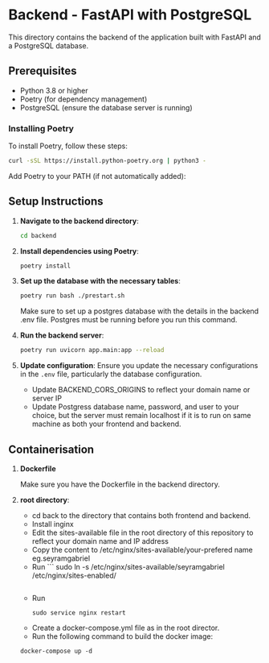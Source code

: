 # Backend - FastAPI with PostgreSQL

This directory contains the backend of the application built with FastAPI and a PostgreSQL database.

## Prerequisites

- Python 3.8 or higher
- Poetry (for dependency management)
- PostgreSQL (ensure the database server is running)

### Installing Poetry

To install Poetry, follow these steps:

```sh
curl -sSL https://install.python-poetry.org | python3 -
```

Add Poetry to your PATH (if not automatically added):

## Setup Instructions

1. **Navigate to the backend directory**:
    ```sh
    cd backend
    ```

2. **Install dependencies using Poetry**:
    ```sh
    poetry install
    ```

3. **Set up the database with the necessary tables**:
    ```sh
    poetry run bash ./prestart.sh
    ```

    Make sure to set up a postgres database with the details in the backend .env file. Postgres must be running before 
    you run this command.

4. **Run the backend server**:
    ```sh
    poetry run uvicorn app.main:app --reload
    ```

5. **Update configuration**:
   Ensure you update the necessary configurations in the `.env` file, particularly the database configuration.
   - Update BACKEND_CORS_ORIGINS to reflect your domain name or server IP
   - Update Postgress database name, password, and user to your choice, but the server must remain localhost if it is 
     to run on same machine as both your frontend and backend.


## Containerisation

1.  **Dockerfile**

    Make sure you have the Dockerfile in the backend directory. 

2. **root directory**:
    - cd back to the directory that contains both frontend and backend.
    - Install inginx
    - Edit the sites-available file in the root directory of this repository to reflect your domain name and IP address
    - Copy the content to /etc/nginx/sites-available/your-prefered name eg.seyramgabriel
    - Run ```
      sudo ln -s /etc/nginx/sites-available/seyramgabriel /etc/nginx/sites-enabled/
      ```
    - Run
      ```
      sudo service nginx restart
      ```
    - Create a docker-compose.yml file as in the root director.
    - Run the following command to build the docker image:
     ```
     docker-compose up -d
     ```
